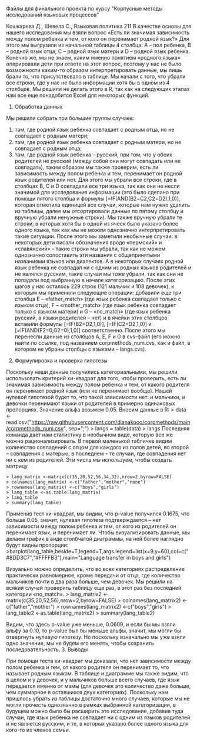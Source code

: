 Файлы для финального проекта по курсу "Корпусные методы исследований языковых процессов"

Кошкарева Д., Шевела С., Языковая политика 211
В качестве основы для нашего исследования мы взяли вопрос «Есть ли значимая зависимость между полом ребенка и тем, от кого он перенимает родной язык?» Для этого мы выгрузили из начальной таблицы 4 столбца: A – пол ребенка, B – родной язык отца, C – родной язык матери и D – родной язык ребенка. Конечно же, мы не знаем, каким именно понятием «родного языка» оперировали дети при ответе на этот вопрос, поэтому у нас не было возможности каким-то образом интерпретировать данные, мы лишь брали то, что присутствовало в таблице. Мы начали с того, что убрали все строки, где у нас не было информации хотя бы в одном из 4 столбцов. Мы решили не делать этого в R, так как на следующих этапах нам все еще понадобится Excel для некоторых функций.
1.	Обработка данных

Мы решили собрать три большие группы случаев:
1) там, где родной язык ребенка совпадает с родным отца, но не совпадает с родным матери;
2) там, где родной язык ребенка совпадает с родным матери, но не совпадает с родным отца;
3) там, где родной язык ребенка – русский, при том, что у обоих родителей не русский (между собой они могут совпадать или не совпадать), таким образом мы также проверим, есть ли зависимость между полом ребенка и тем, перенимает он родной язык родителей или нет.
Для этого мы убрали все строки, где в столбцах B, C и D совпадали все три языка, так как они не несли значимой для исследования информации (это было сделано при помощи пятого столбца и формулы [=IF(AND(B2=C2,C2=D2),1,0)], которая отметила единицей все случаи, которые нам нужно удалить из таблицы, далее мы отсортировали данные по пятому столбцу и вручную убрали ненужные строки). Мы также вручную убрали те строки, в которых хотя бы в одной из ячеек было указано более одного языка, так как мы не можем однозначно интерпретировать такие ситуации. После этого мы заметили необычные случаи: в некоторых дети писали обозначения вроде «пермский» и «славянский» – такие строки мы убрали, так как не можем однозначно сопоставить эти названия с общепринятыми названиями языков или диалектов. А в некоторых случаях родной язык ребенка не совпадал ни с одним из родных языков родителей и не являлся русским, такие случаи мы тоже убрали, так как они не попадали под выбранную в начале категоризацию.
После этих шагов у нас осталось 229 строк (121 мальчик и 108 девочек), к которым мы применили следующие операции: добавили еще три столбца E – «father_match» (где язык ребенка совпадает только с языком отца), F – «mother_match» (где язык ребенка совпадает только с языком матери) и G – «no_match» (где язык ребенка русский, а языки родителей – нет) и в ячейки этих столбцов вставили формулы [=IF(B2=D2,1,0)], [=IF(C2=D2,1,0)] и [=IF(AND(F2=0,G2=0),1,0)] соответственно. После этого мы перенесли данные из столбцов A, E, F и G в cvs-файл (его можно найти по ссылке, под названием corpmethods_num.cvs, как и файл, в котором не убраны столбцы с языками – langs.cvs).
2.	Формулировка и проверка гипотезы

Поскольку наши данные получились категориальными, мы решили использовать критерий хи-квадрат для того, чтобы проверить, есть ли значимая зависимость между полом ребенка и тем, от какого родителя он перенимает родной язык (или не перенимает вообще).  Нашей нулевой гипотезой будет то, что такой зависимости нет: и мальчики, и девочки перенимают языки от родителей в примерно одинаковых пропорциях. Значение альфа возьмем 0.05.
Вносим данные в R:
	> data <- read.csv("https://raw.githubusercontent.com/dianakooo/corpmethods/main/corpmethods_num.csv", sep=";")
	> langs = table(data) 
	> langs
Последняя команда дает нам статистику в необычном виде, которую все же можно рационализировать.
В первой маленькой табличке видим количество совпадений с отцом для каждого из полов детей, во второй – совпадения с матерью, в последнем – те случаи, где совпадения нет ни с кем из родителей.
Эти числа мы используем, чтобы создать матрицу.

	> lang_matrix <-matrix(c(35,20,52,56,34,32),nrow=2,byrow=FALSE)
	> colnames(lang_matrix) <-c("father","mother","none")
	> rownames(lang_matrix) <-c("boys","girls")
	> lang_table <-as.table(lang_matrix)
	> lang_table
	> summary(lang_table)
 
Применив тест хи-квадрат, мы видим, что p-value получился 0.1675, что больше 0.05, значит, нулевая гипотеза подтверждается – нет зависимости между полом ребенка и тем, от кого из родителей он перенимает язык, и перенимает ли. Чтобы визуализировать данные, мы делаем график в виде столбчатой диаграммы, на ней более наглядно будут видны пропорции:
	>barplot(lang_table,beside=T,legend=T,args.legend=list(x=9,y=60),col=c("#8DD3C7","#FFFFB3"),main="Language transfer in boys and girls")
 
Визуально можно определить, что во всех категориях распределение практически равномерное, кроме передачи от отца, где количество мальчиков почти в два раза больше, чем девочек. Мы решили на всякий случай проверить таблицу еще раз, в этот раз без последней категории «no_match».
	> lang_matrix2 <-matrix(c(35,20,52,56),nrow=2,byrow=FALSE)
	> colnames(lang_matrix2) <-c("father","mother")
	> rownames(lang_matrix2) <-c("boys","girls")
	> lang_table2 <-as.table(lang_matrix2)
	> summary(lang_table2)
 
Видим, что здесь p-value уже меньше, 0.0609, и если бы мы взяли альфу за 0.10, то p-value был бы меньше альфы, значит, мы могли бы отвергнуть нулевую гипотезу. Но поскольку изначально мы уже взяли одно значение, мы не будем его менять, чтобы сохранить последовательность.
3.	Выводы

При помощи теста хи-квадрат мы доказали, что нет зависимости между полом ребенка и тем, от какого родителя он перенимает то, что называет родным языком.
В таблице и диаграмме мы также видим, что в целом и у девочек, и у мальчиков больше всего случаев, где язык передается именно от мамы (для девочек это количество даже больше, чем суммарное в оставшихся двух категориях).
Поскольку нам пришлось убрать из таблицы достаточно много случаев, которые мы не могли прочесть однозначно в рамках выбранной категоризации, в будущем можно было бы расширить это исследование, добавив туда случаи, где язык ребенка не совпадает ни с одним из языков родителей и не является русским, и те, в которых указано более одного языка для кого-то из членов семьи. 
